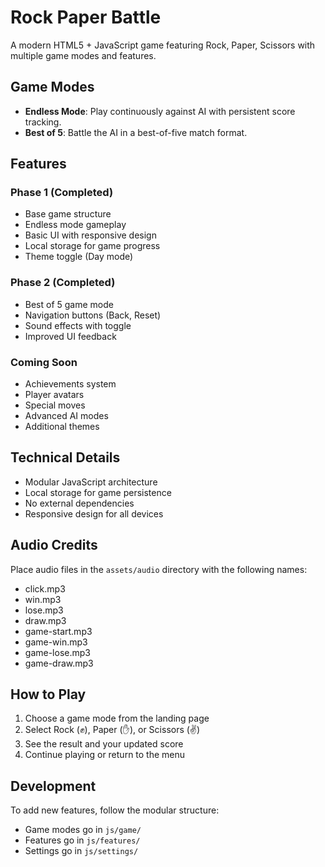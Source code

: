 # Rock Paper Battle

A modern HTML5 + JavaScript game featuring Rock, Paper, Scissors with multiple game modes and features.

## Game Modes

- **Endless Mode**: Play continuously against AI with persistent score tracking.
- **Best of 5**: Battle the AI in a best-of-five match format.

## Features

### Phase 1 (Completed)
- Base game structure
- Endless mode gameplay
- Basic UI with responsive design
- Local storage for game progress
- Theme toggle (Day mode)

### Phase 2 (Completed)
- Best of 5 game mode
- Navigation buttons (Back, Reset)
- Sound effects with toggle
- Improved UI feedback

### Coming Soon
- Achievements system
- Player avatars
- Special moves
- Advanced AI modes
- Additional themes

## Technical Details

- Modular JavaScript architecture
- Local storage for game persistence
- No external dependencies
- Responsive design for all devices

## Audio Credits

Place audio files in the `assets/audio` directory with the following names:
- click.mp3
- win.mp3
- lose.mp3
- draw.mp3
- game-start.mp3
- game-win.mp3
- game-lose.mp3
- game-draw.mp3

## How to Play

1. Choose a game mode from the landing page
2. Select Rock (✊), Paper (✋), or Scissors (✌️)
3. See the result and your updated score
4. Continue playing or return to the menu

## Development

To add new features, follow the modular structure:
- Game modes go in `js/game/`
- Features go in `js/features/`
- Settings go in `js/settings/` 